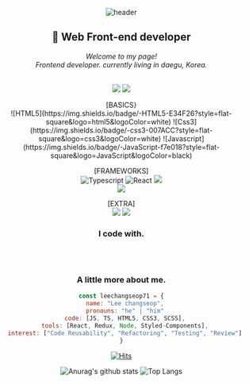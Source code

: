 <div align=center>
  
 ![header](https://capsule-render.vercel.app/api?type=waving&color=70faac&height=260&section=header&text=LEECHANGSEOP&fontSizew44)
<div align=center>

  <h2 align=center>🫠 Web Front-end developer</h2>

<i>Welcome to my page!</i> <br>
<i>Frontend developer. currently living in daegu, Korea.</i><br><br>

<a href="https://velog.io/@haseuki71"><img src="https://img.shields.io/badge/velog%20-11B48A?style=flat-square&logo=Vimeo&logoColor=white&link=https://velog.io/@haseuki71"/></a>
<a href="mailto:haseuki71@gmail.com"><img src="https://img.shields.io/badge/Gmail-d14836?style=flat-square&logo=Gmail&logoColor=white&link=haseuki71@gmail.com"/></a>
<div skills>
[BASICS}
<br>
![HTML5](https://img.shields.io/badge/-HTML5-E34F26?style=flat-square&logo=html5&logoColor=white)
![Css3](https://img.shields.io/badge/-css3-007ACC?style=flat-square&logo=css3&logoColor=white)
![Javascript](https://img.shields.io/badge/-JavaScript-f7e018?style=flat-square&logo=JavaScript&logoColor=black)
<br>

[FRAMEWORKS]
<br>
![Typescript](https://img.shields.io/badge/-TypeScript-007ACC?style=flat-square&logo=typescript&logoColor=white)
![React](https://img.shields.io/badge/-React-20232a?style=flat-square&logo=react&logoColor=61dafb)
<img src="https://img.shields.io/badge/Next.js-000000?style=flat-square&logo=Next.js&logoColor=white"/>   
<img src="https://img.shields.io/badge/Node.js-339933?style=flat-square&logo=Node.js&logoColor=white"/>
<br>

[EXTRA]
<br>
<img src="https://img.shields.io/badge/github-181717?style=for-the-badge&logo=github&logoColor=white">
<img src="https://img.shields.io/badge/git-F05032?style=for-the-badge&logo=git&logoColor=white">
<br>
### I code with.
<div skills>
<br><br>
                  
### A little more about me.
```javascript
const leechangseop71 = {
  name: "Lee changseop",
  pronouns: "he" | "him"
  code: [JS, TS, HTML5, CSS3, SCSS],
  tools: [React, Redux, Node, Styled-Components],
  interest: ["Code Reusability", "Refactoring", "Testing", "Review"]
}
```
[![Hits](https://hits.seeyoufarm.com/api/count/incr/badge.svg?url=https%3A%2F%2Fgithub.com%2Fleechangseop71%2Fhit-counter&count_bg=%23A6A8AE&title_bg=%23131111&icon=github.svg&icon_color=%23E7E7E7&title=Github&edge_flat=false)](https://hits.seeyoufarm.com)
<br>

![Anurag's github stats](https://github-readme-stats.vercel.app/api?username=leechangseop71&show_icons=true&theme=tokyonight)
![Top Langs](https://github-readme-stats.vercel.app/api/top-langs/?username=leechangseop71&layout=compact&theme=tokyonight)
